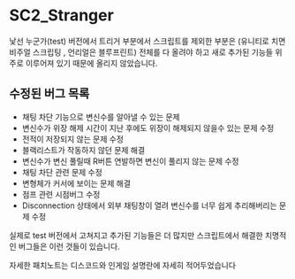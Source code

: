 # SC2_Stranger

낯선 누군가(test) 버전에서 트리거 부분에서 스크립트를 제외한 부분은 (유니티로 치면 비주얼 스크립팅 , 언리얼은 블루프린트)
전체를 다 올려야 하고 새로 추가된 기능들 위주로 이루어져 있기 때문에 올리지 않았습니다.

## 수정된 버그 목록

- 채팅 차단 기능으로 변신수를 알아낼 수 있는 문제
- 변신수가 위장 해제 시간이 지난 후에도 위장이 해제되지 않을수 있는 문제 수정
- 전적이 저장되지 않는 문제 수정
- 블랙리스트가 작동하지 않던 문제 해결
- 변신수가 변신 풀릴때 R버튼 연발하면 변신이 풀리지 않는 문제 수정
- 채팅 차단 관련 문제 수정
- 변형체가 커서에 보이는 문제 해결
- 점프 관련 시점버그 수정
- Disconnection 상태에서 외부 채팅창이 열려 변신수를 너무 쉽게 추리해버리는 문제 수정


실제로 test 버전에서 고쳐지고 추가된 기능들은 더 많지만 스크립트에서 해결한 치명적인 버그들은 이런 것들이 있습니다.

자세한 패치노트는 디스코드와 인게임 설명란에 자세히 적어두었습니다
